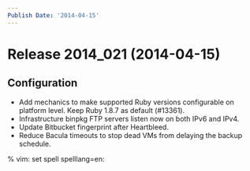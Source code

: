 ```yaml
---
Publish Date: '2014-04-15'
---
```


# Release 2014_021 (2014-04-15)

## Configuration

- Add mechanics to make supported Ruby versions configurable on platform level.
  Keep Ruby 1.8.7 as default (#13361).
- Infrastructure binpkg FTP servers listen now on both IPv6 and IPv4.
- Update Bitbucket fingerprint after Heartbleed.
- Reduce Bacula timeouts to stop dead VMs from delaying the backup schedule.

% vim: set spell spelllang=en:
